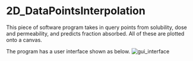 # 2D_DataPointsInterpolation
This piece of software program takes in query points from solubility, dose and permeability, and predicts fraction absorbed. All of these are plotted onto a canvas.

The program has a user interface shown as below.
![gui_interface](https://user-images.githubusercontent.com/8492535/47464364-8de9ef00-d7ae-11e8-9ad8-c3cf6ba8fe93.png)
